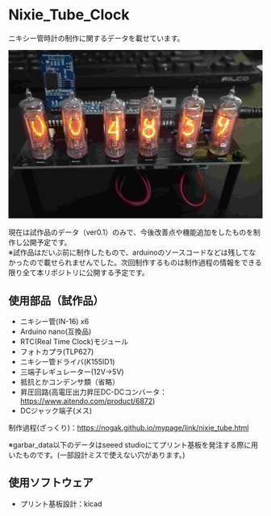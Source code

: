 # Nixie_Tube_Clock

ニキシー管時計の制作に関するデータを載せています。

![nixie](./ver0.1/image/nixie_00.jpg "nixie tube clock")

現在は試作品のデータ（ver0.1）のみで、今後改善点や機能追加をしたものを制作し公開予定です。\
※試作品はだいぶ前に制作したもので、arduinoのソースコードなどは残してなかったので載せられませんでした。次回制作するものは制作過程の情報をできる限り全て本リポジトリに公開する予定です。


## 使用部品（試作品）

* ニキシー管(IN-16) x6
* Arduino nano(互換品)
* RTC(Real Time Clock)モジュール
* フォトカプラ(TLP627)
* ニキシー管ドライバ(K155ID1)
* 三端子レギュレーター(12V→5V)
* 抵抗とかコンデンサ類（省略）
* 昇圧回路(高電圧出力昇圧DC-DCコンバータ：https://www.aitendo.com/product/6872)
* DCジャック端子(メス)

制作過程(ざっくり)：https://nogak.github.io/mypage/link/nixie_tube.html

※garbar_data以下のデータはseeed studioにてプリント基板を発注する際に用いたものです。(一部設計ミスで使えない穴があります。)

## 使用ソフトウェア
* プリント基板設計：kicad
